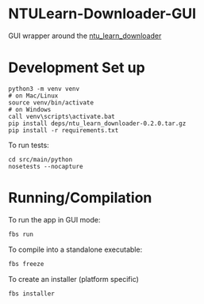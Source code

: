 # NTULearn-Downloader-GUI

GUI wrapper around the [ntu_learn_downloader](https://github.com/leafgecko/ntulearn_downloader)

# Development Set up

```
python3 -m venv venv
# on Mac/Linux
source venv/bin/activate
# on Windows
call venv\scripts\activate.bat
pip install deps/ntu_learn_downloader-0.2.0.tar.gz
pip install -r requirements.txt
```

To run tests:
```
cd src/main/python
nosetests --nocapture
```

# Running/Compilation

To run the app in GUI mode:
```sh
fbs run
```

To compile into a standalone executable:
```sh
fbs freeze
```

To create an installer (platform specific)
```
fbs installer
```